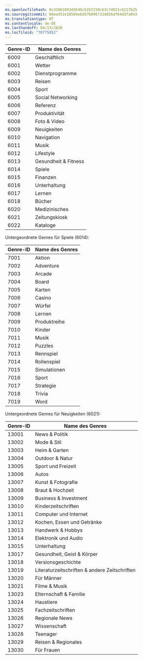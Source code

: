 ```yaml
---
ms.openlocfilehash: 8cd3861093d4548c5252150cb3c74921c6217b25
ms.sourcegitcommit: b0ea451e18504e6267b896732dd26df64ddfa843
ms.translationtype: HT
ms.contentlocale: de-DE
ms.lasthandoff: 04/13/2020
ms.locfileid: "70775852"
---
```

|Genre-ID|Name des Genres|
|---|---|
|6000|Geschäftlich|
|6001|Wetter|
|6002|Dienstprogramme|
|6003|Reisen|
|6004|Sport|
|6005|Social Networking|
|6006|Referenz|
|6007|Produktivität|
|6008|Foto & Video|
|6009|Neuigkeiten|
|6010|Navigation|
|6011|Musik|
|6012|Lifestyle|
|6013|Gesundheit & Fitness|
|6014|Spiele|
|6015|Finanzen|
|6016|Unterhaltung|
|6017|Lernen|
|6018|Bücher|
|6020|Medizinisches|
|6021|Zeitungskiosk|
|6022|Kataloge|

Untergeordnete Genres für Spiele (6014):

|Genre-ID|Name des Genres|
|---|---|
|7001|Aktion|
|7002|Adventure|
|7003|Arcade|
|7004|Board|
|7005|Karten|
|7006|Casino|
|7007|Würfel|
|7008|Lernen|
|7009|Produktreihe|
|7010|Kinder|
|7011|Musik|
|7012|Puzzles|
|7013|Rennspiel|
|7014|Rollenspiel|
|7015|Simulationen|
|7016|Sport|
|7017|Strategie|
|7018|Trivia|
|7019|Word|

Untergeordnete Genres für Neuigkeiten (6021):

|Genre-ID|Name des Genres|
|---|---|
|13001|News & Politik|
|13002|Mode & Stil|
|13003|Heim & Garten|
|13004|Outdoor & Natur|
|13005|Sport und Freizeit|
|13006|Autos|
|13007|Kunst & Fotografie|
|13008|Braut & Hochzeit|
|13009|Business & Investment|
|13010|Kinderzeitschriften|
|13011|Computer und Internet|
|13012|Kochen, Essen und Getränke|
|13013|Handwerk & Hobbys|
|13014|Elektronik und Audio|
|13015|Unterhaltung|
|13017|Gesundheit, Geist & Körper|
|13018|Versionsgeschichte|
|13019|Literaturzeitschriften & andere Zeitschriften|
|13020|Für Männer|
|13021|Filme & Musik|
|13023|Elternschaft & Familie|
|13024|Haustiere|
|13025|Fachzeitschriften|
|13026|Regionale News|
|13027|Wissenschaft|
|13028|Teenager|
|13029|Reisen & Regionales|
|13030|Für Frauen|
